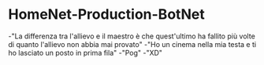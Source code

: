 # HomeNet-Production-BotNet

-"La differenza tra l'allievo e il maestro è che quest'ultimo ha fallito più volte di quanto l'allievo non abbia mai provato"
-"Ho un cinema nella mia testa e ti ho lasciato un posto in prima fila"
-"Pog"
-"XD"